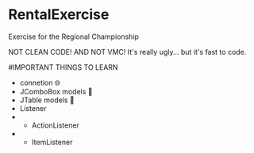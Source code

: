 # RentalExercise
Exercise for the Regional Championship

NOT CLEAN CODE! AND NOT VMC! It's really ugly... but it's fast to code.

#IMPORTANT THINGS TO LEARN
- connetion :globe_with_meridians:
- JComboBox models :dancer:
- JTable models :dancer:
- Listener
- - ActionListener
- - ItemListener
